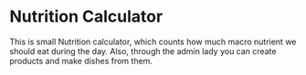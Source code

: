 # Nutrition Calculator
This is small Nutrition calculator, which counts how much macro nutrient we should eat during the day. Also, through the admin lady you can create products and make dishes from them.
